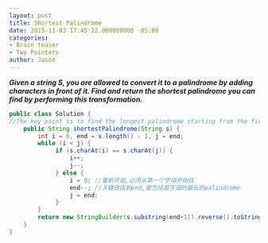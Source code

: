 ```yaml
---
layout: post
title: Shortest Palindrome
date: 2015-11-03 17:45:22.000000000 -05:00
categories:
- Brain teaser
- Two Pointers
author: Jason
---
```

<p><strong><em>Given a string S, you are allowed to convert it to a palindrome by adding characters in front of it. Find and return the shortest palindrome you can find by performing this transformation.</em></strong></p>

``` java
public class Solution {
//The key point is to find the longest palindrome starting from the first character, and then reverse the remaining part as the prefix to s.
    public String shortestPalindrome(String s) {
        int i = 0, end = s.length() - 1, j = end;
        while (i < j) {
             if (s.charAt(i) == s.charAt(j)) {
                 i++; 
                 j--;
             } else { 
                 i = 0; //重新开始,必须从第一个字母开始找
                 end--; //关键是找到end,是包括首字母的最长的palindrome
                 j = end;
             }
        }
        return new StringBuilder(s.substring(end+1)).reverse().toString() + s;
    }
}
```
